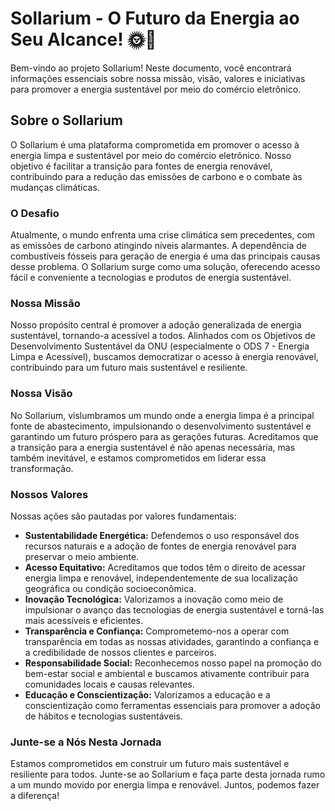 # Sollarium - O Futuro da Energia ao Seu Alcance! 🌞🌱

Bem-vindo ao projeto Sollarium! Neste documento, você encontrará informações essenciais sobre nossa missão, visão, valores e iniciativas para promover a energia sustentável por meio do comércio eletrônico.

## Sobre o Sollarium

O Sollarium é uma plataforma comprometida em promover o acesso à energia limpa e sustentável por meio do comércio eletrônico. Nosso objetivo é facilitar a transição para fontes de energia renovável, contribuindo para a redução das emissões de carbono e o combate às mudanças climáticas.

### O Desafio

Atualmente, o mundo enfrenta uma crise climática sem precedentes, com as emissões de carbono atingindo níveis alarmantes. A dependência de combustíveis fósseis para geração de energia é uma das principais causas desse problema. O Sollarium surge como uma solução, oferecendo acesso fácil e conveniente a tecnologias e produtos de energia sustentável.

### Nossa Missão

Nosso propósito central é promover a adoção generalizada de energia sustentável, tornando-a acessível a todos. Alinhados com os Objetivos de Desenvolvimento Sustentável da ONU (especialmente o ODS 7 - Energia Limpa e Acessível), buscamos democratizar o acesso à energia renovável, contribuindo para um futuro mais sustentável e resiliente.

### Nossa Visão

No Sollarium, vislumbramos um mundo onde a energia limpa é a principal fonte de abastecimento, impulsionando o desenvolvimento sustentável e garantindo um futuro próspero para as gerações futuras. Acreditamos que a transição para a energia sustentável é não apenas necessária, mas também inevitável, e estamos comprometidos em liderar essa transformação.

### Nossos Valores

Nossas ações são pautadas por valores fundamentais:

- **Sustentabilidade Energética:** Defendemos o uso responsável dos recursos naturais e a adoção de fontes de energia renovável para preservar o meio ambiente.
- **Acesso Equitativo:** Acreditamos que todos têm o direito de acessar energia limpa e renovável, independentemente de sua localização geográfica ou condição socioeconômica.
- **Inovação Tecnológica:** Valorizamos a inovação como meio de impulsionar o avanço das tecnologias de energia sustentável e torná-las mais acessíveis e eficientes.
- **Transparência e Confiança:** Comprometemo-nos a operar com transparência em todas as nossas atividades, garantindo a confiança e a credibilidade de nossos clientes e parceiros.
- **Responsabilidade Social:** Reconhecemos nosso papel na promoção do bem-estar social e ambiental e buscamos ativamente contribuir para comunidades locais e causas relevantes.
- **Educação e Conscientização:** Valorizamos a educação e a conscientização como ferramentas essenciais para promover a adoção de hábitos e tecnologias sustentáveis.

### Junte-se a Nós Nesta Jornada

Estamos comprometidos em construir um futuro mais sustentável e resiliente para todos. Junte-se ao Sollarium e faça parte desta jornada rumo a um mundo movido por energia limpa e renovável. Juntos, podemos fazer a diferença!



